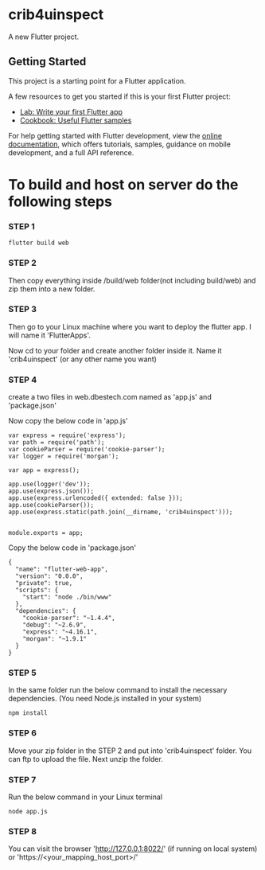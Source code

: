 # crib4uinspect

A new Flutter project.

## Getting Started

This project is a starting point for a Flutter application.

A few resources to get you started if this is your first Flutter project:

- [Lab: Write your first Flutter app](https://docs.flutter.dev/get-started/codelab)
- [Cookbook: Useful Flutter samples](https://docs.flutter.dev/cookbook)

For help getting started with Flutter development, view the
[online documentation](https://docs.flutter.dev/), which offers tutorials,
samples, guidance on mobile development, and a full API reference.

# To build and host on server do the following steps

### STEP 1

```flutter build web```

### STEP 2

Then copy everything inside /build/web  folder(not including build/web) and zip them into a new folder.

### STEP 3

Then go to your Linux machine where you want to deploy the flutter app. I will name it 'FlutterApps'. 

Now cd to your folder and create another folder inside it. Name it 'crib4uinspect' (or any other name you want)

### STEP 4

create a two files in web.dbestech.com named as 'app.js' and 'package.json'

Now copy the below code in 'app.js'

```
var express = require('express');
var path = require('path');
var cookieParser = require('cookie-parser');
var logger = require('morgan');

var app = express();

app.use(logger('dev'));
app.use(express.json());
app.use(express.urlencoded({ extended: false }));
app.use(cookieParser());
app.use(express.static(path.join(__dirname, 'crib4uinspect')));


module.exports = app;

```


Copy the below code in 'package.json'

```
{
  "name": "flutter-web-app",
  "version": "0.0.0",
  "private": true,
  "scripts": {
    "start": "node ./bin/www"
  },
  "dependencies": {
    "cookie-parser": "~1.4.4",
    "debug": "~2.6.9",
    "express": "~4.16.1",
    "morgan": "~1.9.1"
  }
}
```


### STEP 5

In the same folder run the below command to install the necessary dependencies.
(You need Node.js installed in your system)
```
npm install

```

### STEP 6

Move your zip folder in the STEP 2 and put into 'crib4uinspect' folder. You can ftp to upload the file. Next unzip the folder.

### STEP 7

Run the below command in your Linux terminal

```
node app.js

```

### STEP 8

You can visit the browser 'http://127.0.0.1:8022/' (if running on local system) or 
'https://<your_mapping_host_port>/' 